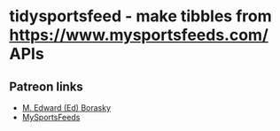 tidysportsfeed - make tibbles from <https://www.mysportsfeeds.com/> APIs
================

## Patreon links

  - [M. Edward (Ed) Borasky](https://www.patreon.com/znmeb)
  - [MySportsFeeds](https://www.patreon.com/mysportsfeeds/posts)

